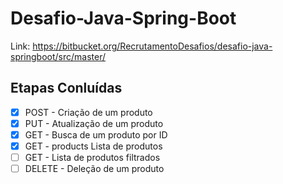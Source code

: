 # Desafio-Java-Spring-Boot
Link: https://bitbucket.org/RecrutamentoDesafios/desafio-java-springboot/src/master/

## Etapas Conluídas

- [X] POST - Criação de um produto
- [X] PUT - Atualização de um produto
- [X] GET - Busca de um produto por ID
- [X] GET - products	Lista de produtos
- [ ] GET - Lista de produtos filtrados
- [ ] DELETE - Deleção de um produto
